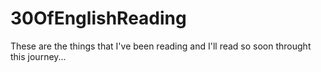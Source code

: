 # 30OfEnglishReading
These are the things that I've been reading and I'll read so soon throught this journey...
